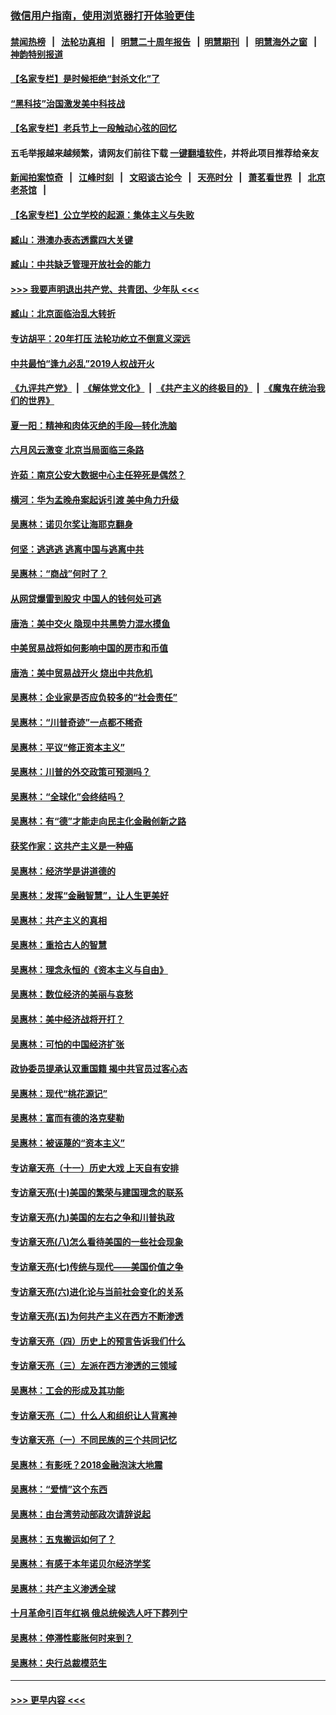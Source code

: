 ### [微信用户指南，使用浏览器打开体验更佳](https://github.com/gfw-breaker/banned-news1/blob/master/indexes/wechat-guide.md?t=0)
#### [禁闻热榜](热点新闻.md?t=0)  &nbsp;&nbsp;|&nbsp;&nbsp; [法轮功真相](https://github.com/gfw-breaker/truth/blob/master/README.md?t=0) &nbsp;&nbsp;|&nbsp;&nbsp; [明慧二十周年报告](https://github.com/gfw-breaker/mh-reports/blob/master/README.md?t=0) &nbsp;&nbsp;|&nbsp;&nbsp;[明慧期刊](https://github.com/gfw-breaker/mh-qikan) &nbsp;&nbsp;|&nbsp;&nbsp; [明慧海外之窗](https://github.com/gfw-breaker/mh-news/blob/master/README.md?t=0) &nbsp;&nbsp;|&nbsp;&nbsp; [神韵特别报道](https://github.com/gfw-breaker/mh-news/blob/master/shenyun.md?t=0)
#### [【名家专栏】是时候拒绝“封杀文化”了](../pages/nsc423/n11814093.md?t=02130344) 
#### [“黑科技”治国激发美中科技战](../pages/nsc423/n11638056.md?t=02130344) 
#### [【名家专栏】老兵节上一段触动心弦的回忆](../pages/nsc423/n11646016.md?t=02130344) 
#### 五毛举报越来越频繁，请网友们前往下载 [一键翻墙软件](https://github.com/gfw-breaker/ssr-accounts)，并将此项目推荐给亲友
#### [新闻拍案惊奇](https://github.com/gfw-breaker/banned-news1/blob/master/pages/link4.md) &nbsp;&nbsp;|&nbsp;&nbsp; [江峰时刻](https://github.com/gfw-breaker/banned-news1/blob/master/pages/link4.md) &nbsp;&nbsp;|&nbsp;&nbsp; [文昭谈古论今](https://github.com/gfw-breaker/banned-news1/blob/master/pages/link4.md) &nbsp;&nbsp;|&nbsp;&nbsp; [天亮时分](https://github.com/gfw-breaker/banned-news1/blob/master/pages/link4.md) &nbsp;&nbsp;|&nbsp;&nbsp; [萧茗看世界](https://github.com/gfw-breaker/banned-news1/blob/master/pages/link4.md) &nbsp;&nbsp;|&nbsp;&nbsp; [北京老茶馆](https://github.com/gfw-breaker/banned-news1/blob/master/pages/link4.md) &nbsp;&nbsp;|&nbsp;&nbsp; 
#### [【名家专栏】公立学校的起源：集体主义与失败](../pages/nsc423/n11601833.md?t=02130344) 
#### [臧山：港澳办表态透露四大关键](../pages/nsc423/n11421628.md?t=02130344) 
#### [臧山：中共缺乏管理开放社会的能力](../pages/nsc423/n11407457.md?t=02130344) 
#### [>>> 我要声明退出共产党、共青团、少年队 <<<](https://github.com/begood0513/goodnews/blob/master/quit/letter.md) 
#### [臧山：北京面临治乱大转折](../pages/nsc423/n11406895.md?t=02130344) 
#### [专访胡平：20年打压 法轮功屹立不倒意义深远](../pages/nsc423/n11398800.md?t=02130344) 
#### [中共最怕“逢九必乱”2019人权战开火](../pages/nsc423/n11385248.md?t=02130344) 
#### [《九评共产党》](https://github.com/begood0513/9ping.md/blob/master/README.md) &nbsp;|&nbsp; [《解体党文化》](../../../../jtdwh.md/blob/master/README.md)  &nbsp;|&nbsp; [《共产主义的终极目的》](../../../../gczydzjmd.md/blob/master/README.md) &nbsp;|&nbsp; [《魔鬼在统治我们的世界》](../../../../mgztzwmdsj.md/blob/master/README.md) 
#### [夏一阳：精神和肉体灭绝的手段—转化洗脑](../pages/nsc423/n11368250.md?t=02130344) 
#### [六月风云激变 北京当局面临三条路](../pages/nsc423/n11313668.md?t=02130344) 
#### [许茹：南京公安大数据中心主任猝死是偶然？](../pages/nsc423/n11064744.md?t=02130344) 
#### [横河：华为孟晚舟案起诉引渡 美中角力升级](../pages/nsc423/n11027230.md?t=02130344) 
#### [吴惠林：诺贝尔奖让海耶克翻身](../pages/nsc423/n10890049.md?t=02130344) 
#### [何坚：逃逃逃 逃离中国与逃离中共](../pages/nsc423/n10592891.md?t=02130344) 
#### [吴惠林：“商战”何时了？](../pages/nsc423/n10573558.md?t=02130344) 
#### [从网贷爆雷到股灾 中国人的钱何处可逃](../pages/nsc423/n10572800.md?t=02130344) 
#### [唐浩：美中交火 隐现中共黑势力混水摸鱼](../pages/nsc423/n10544040.md?t=02130344) 
#### [中美贸易战将如何影响中国的房市和币值](../pages/nsc423/n10543697.md?t=02130344) 
#### [唐浩：美中贸易战开火 烧出中共危机](../pages/nsc423/n10540126.md?t=02130344) 
#### [吴惠林：企业家是否应负较多的“社会责任”](../pages/nsc423/n10535022.md?t=02130344) 
#### [吴惠林：“川普奇迹”一点都不稀奇](../pages/nsc423/n10512808.md?t=02130344) 
#### [吴惠林：平议“修正资本主义”](../pages/nsc423/n10495724.md?t=02130344) 
#### [吴惠林：川普的外交政策可预测吗？](../pages/nsc423/n10462387.md?t=02130344) 
#### [吴惠林：“全球化”会终结吗？](../pages/nsc423/n10452838.md?t=02130344) 
#### [吴惠林：有“德”才能走向民主化金融创新之路](../pages/nsc423/n10432292.md?t=02130344) 
#### [获奖作家：这共产主义是一种癌](../pages/nsc423/n10431541.md?t=02130344) 
#### [吴惠林：经济学是讲道德的](../pages/nsc423/n10398014.md?t=02130344) 
#### [吴惠林：发挥“金融智慧”，让人生更美好](../pages/nsc423/n10375019.md?t=02130344) 
#### [吴惠林：共产主义的真相](../pages/nsc423/n10351394.md?t=02130344) 
#### [吴惠林：重拾古人的智慧](../pages/nsc423/n10337691.md?t=02130344) 
#### [吴惠林：理念永恒的《资本主义与自由》](../pages/nsc423/n10316274.md?t=02130344) 
#### [吴惠林：数位经济的美丽与哀愁](../pages/nsc423/n10292946.md?t=02130344) 
#### [吴惠林：美中经济战将开打？](../pages/nsc423/n10258825.md?t=02130344) 
#### [吴惠林：可怕的中国经济扩张](../pages/nsc423/n10219147.md?t=02130344) 
#### [政协委员提承认双重国籍 揭中共官员过客心态](../pages/nsc423/n10208809.md?t=02130344) 
#### [吴惠林：现代“桃花源记”](../pages/nsc423/n10185234.md?t=02130344) 
#### [吴惠林：富而有德的洛克斐勒](../pages/nsc423/n10142264.md?t=02130344) 
#### [吴惠林：被诬蔑的“资本主义”](../pages/nsc423/n10124816.md?t=02130344) 
#### [专访章天亮（十一）历史大戏 上天自有安排](../pages/nsc423/n10094905.md?t=02130344) 
#### [专访章天亮(十)美国的繁荣与建国理念的联系](../pages/nsc423/n10094899.md?t=02130344) 
#### [专访章天亮(九)美国的左右之争和川普执政](../pages/nsc423/n10094889.md?t=02130344) 
#### [专访章天亮(八)怎么看待美国的一些社会现象](../pages/nsc423/n10094857.md?t=02130344) 
#### [专访章天亮(七)传统与现代——美国价值之争](../pages/nsc423/n10093140.md?t=02130344) 
#### [专访章天亮(六)进化论与当前社会变化的关系](../pages/nsc423/n10092036.md?t=02130344) 
#### [专访章天亮(五)为何共产主义在西方不断渗透](../pages/nsc423/n10083620.md?t=02130344) 
#### [专访章天亮（四）历史上的预言告诉我们什么](../pages/nsc423/n10083606.md?t=02130344) 
#### [专访章天亮（三）左派在西方渗透的三领域](../pages/nsc423/n10081115.md?t=02130344) 
#### [吴惠林：工会的形成及其功能](../pages/nsc423/n10080633.md?t=02130344) 
#### [专访章天亮（二）什么人和组织让人背离神](../pages/nsc423/n10076637.md?t=02130344) 
#### [专访章天亮（一）不同民族的三个共同记忆](../pages/nsc423/n10074188.md?t=02130344) 
#### [吴惠林：有影呒？2018金融泡沫大地震](../pages/nsc423/n10040534.md?t=02130344) 
#### [吴惠林：“爱情”这个东西](../pages/nsc423/n10019423.md?t=02130344) 
#### [吴惠林：由台湾劳动部政次请辞说起](../pages/nsc423/n9979679.md?t=02130344) 
#### [吴惠林：五鬼搬运如何了？](../pages/nsc423/n9925338.md?t=02130344) 
#### [吴惠林：有感于本年诺贝尔经济学奖](../pages/nsc423/n9871883.md?t=02130344) 
#### [吴惠林：共产主义渗透全球](../pages/nsc423/n9812748.md?t=02130344) 
#### [十月革命引百年红祸 俄总统候选人吁下葬列宁](../pages/nsc423/n9810182.md?t=02130344) 
#### [吴惠林：停滞性膨胀何时来到？](../pages/nsc423/n9764136.md?t=02130344) 
#### [吴惠林：央行总裁模范生](../pages/nsc423/n9728134.md?t=02130344) 

----
#### [ >>> 更早内容 <<< ](../indexes/nsc423-earlier.md)

